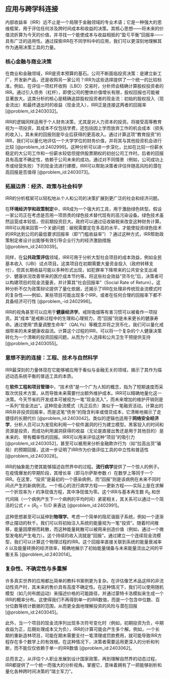 ## 应用与跨学科连接

内部收益率（IRR）远不止是一个局限于金融领域的专业术语；它是一种强大的思维框架，用于评估任何涉及跨时间成本和收益的决策。其核心思想——将未来的价值流折算为今天的价值，并寻找一个能使成本与收益相抵的“盈亏平衡”回报率——具有广泛的适用性。通过探索IRR在不同学科中的应用，我们可以更深刻地理解其作为通用决策工具的力量。

### 核心金融与商业决策

在商业和金融领域，IRR是资本预算的基石。公司不断面临投资决策：是建立新工厂，开发新产品，还是收购另一家公司？IRR为这些选择提供了一个统一的比较标准。例如，在评估一项杠杆收购（LBO）交易时，分析师会精确计算股权投资者的IRR。通过引入债务（杠杆），即使公司的整体价值增长有限，股权回报也可能被显著放大。这类分析的核心是精确追踪股权投资者的现金流：初始的股权投入（现金流出）和最终退出时的收益（现金流入），IRR正是连接这两者的回报率 [@problem_id:2403032]。

IRR的逻辑同样适用于个人财务决策，尤其是对人力资本的投资。将接受高等教育视为一项投资，其成本不仅包括学费，还包括因上学而放弃工作的机会成本（损失的收入）。其未来的回报则是毕业后获得的更高收入。通过计算这项“教育投资”的IRR，我们可以量化地评估一个大学学位的财务价值，并将其与其他投资机会进行比较 [@problem_id:2402999]。这种分析可以进一步深化，比如在比较一份薪水稳定的大公司工作和一份薪水较低但提供股票期权的初创公司工作时。后者的回报具有高度不确定性，依赖于公司未来的成功。通过对不同情景（例如，公司成功上市或经营失败）下的现金流进行建模，IRR可以帮助决策者评估伴随高风险的潜在高回报是否值得 [@problem_id:2403073]。

### 拓展边界：经济、政策与社会科学

IRR的分析框架可以轻松地从个人和公司的决策扩展到更广泛的社会和经济问题。

在**环境经济学和政策制定**中，IRR成为一个强大的工具，用于激励绿色转型。假设一家公司正在考虑是否用一项昂贵的绿色技术替代现有的高污染设备。绿色技术虽然运营成本较低，但前期投资巨大。政府可以通过征收碳税来改变这种财务计算。IRR可以用来回答一个关键问题：碳税需要定在多高的水平，才能使投资绿色技术的IRR达到公司的最低要求回报率（即“门槛收益率”）？通过这种方式，IRR帮助政策制定者设计出能够有效引导企业行为的经济激励措施 [@problem_id:2403039]。

同样，在**公共政策评估**领域，IRR可用于分析大型社会项目的成本效益，例如全民基本收入（UBI）试点项目。这类项目在初期需要大量资金投入（政府转移支付），但其长期收益可能以多种形式出现，如犯罪率下降带来的公共安全支出减少、健康状况改善带来的医疗成本节约等。将这些社会效益“货币化”后，决策者可以构建项目的现金流量表，并计算其“社会回报率”（Social Rate of Return）。这种分析不仅为政策辩论提供了量化依据，还揭示了IRR在处理非传统现金流模式时的复杂性——例如，某些项目可能出现多个IRR，或者在任何合理的回报率下都不具备经济可行性 [@problem_-id:2402996]。

IRR的视角甚至可以应用于**健康经济学**。戒除吸烟等有害习惯可以被看作一项投资。其“成本”是戒断过程中的生理和心理努力，而“回报”则是未来更长的健康寿命。通过使用“质量调整生命年”（QALYs）等概念并将之货币化，我们可以量化戒烟带来的未来健康收益流。计算这个过程的IRR，可以将一个复杂的个人健康决策转化为一个清晰的投资回报问题，从而为个人选择和公共卫生干预提供支持 [@problem_id:2403055]。

### 意想不到的连接：工程、技术与自然科学

IRR最深刻的力量体现在它能够被应用于看似与金融无关的领域，揭示了其作为描述动态系统平衡的普适工具的本质。

在**软件工程和项目管理**中，“技术债”是一个广为人知的概念，指为了短期速度而采取次优技术方案，从而导致未来需要付出额外维护成本。IRR可以精确地量化这一决策。今天节省的开发成本可被视为一笔“现金流入”，而未来增加的维护开销则是一系列“现金流出”。这种现金流模式（先正后负）类似于一笔融资活动。计算出的IRR并非投资回报率，而是这笔“债务”的隐含利率或借贷成本，它清晰地揭示了走捷径的长期代价 [@problem_id:2403042]。类似的逻辑也适用于**网络安全经济学**，分析人员可以为发现和利用一个软件漏洞的行为建立模型。黑客投入的时间和资源是投资，而成功利用漏洞获得的收益（无论是直接出售还是用于其他目的）是未来的、带有概率性的回报。IRR可以用来评估这种“项目”的吸引力 [@problem_id:2403052]，甚至可以被用来分析金融欺诈行为（如“拉高出货”骗局）的预期回报，这进一步证明了IRR作为价值评估工具的中立性和普适性 [@problem_id:2403028]。

IRR的抽象能力使其能够描述自然界中的过程。**流行病学**提供了一个惊人的例子。在疫情爆发的早期阶段，其增长率（即马尔萨斯参数 $r$）在数学上等同于一个IRR。在这里，“投资”是最初的一个感染病例，而“回报”则是该病例在未来不同时间点产生的新病例流。一个核心的流行病学方程——更新方程——实际上是在求解一个折现率为 $r$ 的净现值方程，其中净现值为零。这个IRR与基本再生数 $R_0$ 和世代间隔（一个病例产生下一个病例的平均时间）紧密相关，其关系可以通过一个简洁的公式 $r = (R_0 - 1)/D$ 来表达 [@problem_id:2402991]。

这种思想甚至可以延伸到**物理学**。考虑一个简单的阻尼谐振子系统，例如一个逐渐停止摆动的秋千。我们可以将初始注入系统的能量视为一笔“投资”。随着时间推移，能量因摩擦而耗散，而这种能量耗散可以被用来创造价值（例如，通过一个微型发电机产生电力）。这个持续的收入流就是“回报”。通过建立一个连续现金流模型，我们可以计算这个物理过程的IRR。这个回报率直接关联到系统的能量衰减率 $\delta$ 以及能量转换的经济效率，精确地展示了初始能量储备与未来能量流出之间的平衡关系 [@problem_id:2403014]。

### 复杂性、不确定性与多重解

许多真实世界的应用都比简单的教科书案例更为复杂。在评估像艺术品这样的非流动性资产时，其未来的售价具有高度不确定性。在这种情况下，我们可以使用随机模型（如几何布朗运动）来描述价格的可能路径，并通过蒙特卡洛模拟来生成一个IRR的概率分布。这使得我们不再得到单一的IRR数值，而是一个包含中位数、百分位数等统计数据的范围，从而更全面地理解投资的风险与潜在回报 [@problem_id:2403045]。

此外，当一个项目的现金流序列出现多次符号变化时（例如，初期投资为负，中期收益为正，后期处理成本又为负），IRR的计算可能会产生多个解。例如，一个长期的重新造林项目，可能在期末需要支付一笔清理或罚款费用，就可能导致IRR方程存在多个数学上的有效根。在这种情况下，决策者需要运用更深入的分析和判断，而不能仅仅依赖于单一的IRR数值 [@problem_id:2403062]。

总而言之，从评估个人职业发展到设计国家政策，再到理解自然界的动态过程，IRR都提供了一个统一而强大的分析视角。掌握它，意味着拥有了一把能够剖析和量化各种跨时间决策的“瑞士军刀”。